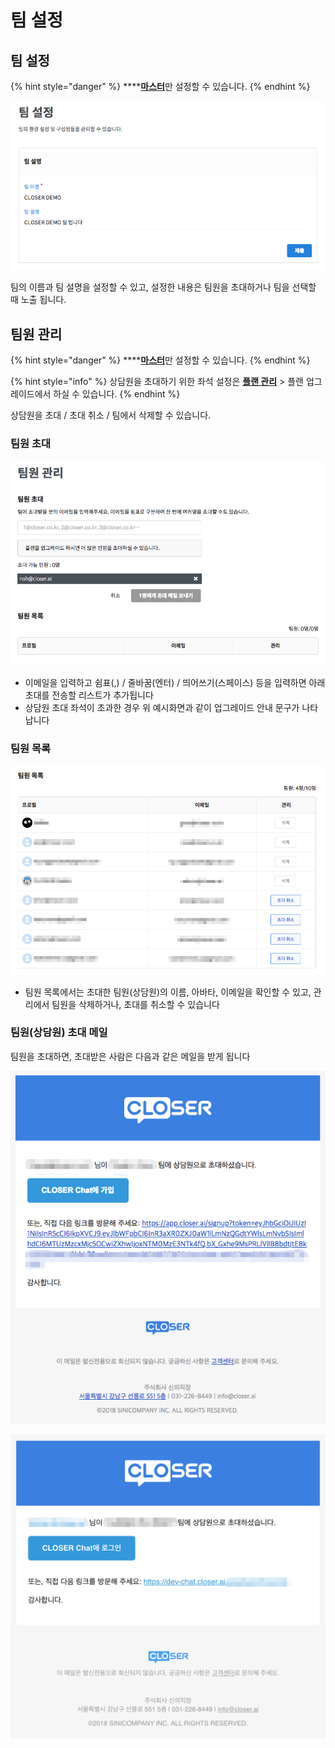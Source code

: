 # 팀 설정

## **팀 설정**

{% hint style="danger" %}
\*\*\*\*[**마스터**](../chat.md#undefined-1)만 설정할 수 있습니다.
{% endhint %}

![&#xD300; &#xC124;&#xC815; &#xD654;&#xBA74; &#xC608;&#xC2DC;](../../.gitbook/assets/undefined%20%2822%29.png)

팀의 이름과 팀 설명을 설정할 수 있고, 설정한 내용은 팀원을 초대하거나 팀을 선택할 때 노출 됩니다.

## 팀원 관리

{% hint style="danger" %}
\*\*\*\*[**마스터**](../chat.md#undefined-1)만 설정할 수 있습니다.
{% endhint %}

{% hint style="info" %}
상담원을 초대하기 위한 좌석 설정은 [**플랜 관리**](https://app.closer.ai/app/settings/plan/general) &gt; 플랜 업그레이드에서 하실 수 있습니다.
{% endhint %}

상담원을 초대 / 초대 취소 / 팀에서 삭제할 수 있습니다.

### 팀원 초대

![](../../.gitbook/assets/undefined%20%2818%29.png)

* 이메일을 입력하고 쉼표\(,\) / 줄바꿈\(엔터\) / 띄어쓰기\(스페이스\) 등을 입력하면 아래 초대를 전송할 리스트가 추가됩니다
* 상담원 초대 좌석이 초과한 경우 위 예시화면과 같이 업그레이드 안내 문구가 나타납니다

### 팀원 목록

![&#xD300;&#xC6D0; &#xBAA9;&#xB85D; &#xD654;&#xBA74; &#xC608;&#xC2DC;](../../.gitbook/assets/undefined%20%2811%29.png)

* 팀원 목록에서는 초대한 팀원\(상담원\)의 이름, 아바타, 이메일을 확인할 수 있고, 관리에서 팀원을 삭제하거나, 초대를 취소할 수 있습니다

### 팀원\(상담원\) 초대 메일

팀원을 초대하면, 초대받은 사람은 다음과 같은 메일을 받게 됩니다

![&#xD300;&#xC6D0;\(&#xC0C1;&#xB2F4;&#xC6D0;\) &#xCD08;&#xB300; &#xBA54;&#xC77C; &#xC608;&#xC2DC; - CLOSER &#xD68C;&#xC6D0;&#xC774; &#xC544;&#xB2CC; &#xACBD;&#xC6B0;](../../.gitbook/assets/undefined%20%2820%29.png)

![&#xD300;&#xC6D0;\(&#xC0C1;&#xB2F4;&#xC6D0;\) &#xCD08;&#xB300; &#xBA54;&#xC77C; &#xC608;&#xC2DC; - CLOSER &#xD68C;&#xC6D0;&#xC778; &#xACBD;&#xC6B0;](../../.gitbook/assets/undefined%20%285%29.png)

